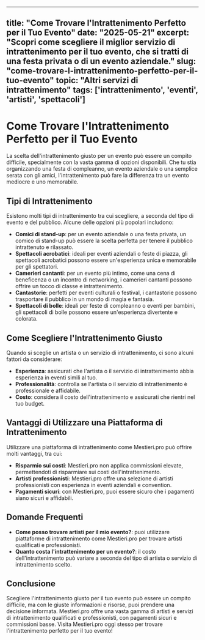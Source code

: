
---
title: "Come Trovare l'Intrattenimento Perfetto per il Tuo Evento"
date: "2025-05-21"
excerpt: "Scopri come scegliere il miglior servizio di intrattenimento per il tuo evento, che si tratti di una festa privata o di un evento aziendale."
slug: "come-trovare-l-intrattenimento-perfetto-per-il-tuo-evento"
topic: "Altri servizi di intrattenimento"
tags: ['intrattenimento', 'eventi', 'artisti', 'spettacoli']
---

# Come Trovare l'Intrattenimento Perfetto per il Tuo Evento

La scelta dell'intrattenimento giusto per un evento può essere un compito difficile, specialmente con la vasta gamma di opzioni disponibili. Che tu stia organizzando una festa di compleanno, un evento aziendale o una semplice serata con gli amici, l'intrattenimento può fare la differenza tra un evento mediocre e uno memorabile.

## Tipi di Intrattenimento

Esistono molti tipi di intrattenimento tra cui scegliere, a seconda del tipo di evento e del pubblico. Alcune delle opzioni più popolari includono:

* **Comici di stand-up**: per un evento aziendale o una festa privata, un comico di stand-up può essere la scelta perfetta per tenere il pubblico intrattenuto e rilassato.
* **Spettacoli acrobatici**: ideali per eventi aziendali o feste di piazza, gli spettacoli acrobatici possono essere un'esperienza unica e memorabile per gli spettatori.
* **Camerieri cantanti**: per un evento più intimo, come una cena di beneficenza o un incontro di networking, i camerieri cantanti possono offrire un tocco di classe e intrattenimento.
* **Cantastorie**: perfetti per eventi culturali o festival, i cantastorie possono trasportare il pubblico in un mondo di magia e fantasia.
* **Spettacoli di bolle**: ideali per feste di compleanno o eventi per bambini, gli spettacoli di bolle possono essere un'esperienza divertente e colorata.

## Come Scegliere l'Intrattenimento Giusto

Quando si sceglie un artista o un servizio di intrattenimento, ci sono alcuni fattori da considerare:

* **Esperienza**: assicurati che l'artista o il servizio di intrattenimento abbia esperienza in eventi simili al tuo.
* **Professionalità**: controlla se l'artista o il servizio di intrattenimento è professionale e affidabile.
* **Costo**: considera il costo dell'intrattenimento e assicurati che rientri nel tuo budget.

## Vantaggi di Utilizzare una Piattaforma di Intrattenimento

Utilizzare una piattaforma di intrattenimento come Mestieri.pro può offrire molti vantaggi, tra cui:

* **Risparmio sui costi**: Mestieri.pro non applica commissioni elevate, permettendoti di risparmiare sui costi dell'intrattenimento.
* **Artisti professionisti**: Mestieri.pro offre una selezione di artisti professionisti con esperienza in eventi aziendali e convention.
* **Pagamenti sicuri**: con Mestieri.pro, puoi essere sicuro che i pagamenti siano sicuri e affidabili.

## Domande Frequenti

* **Come posso trovare artisti per il mio evento?**: puoi utilizzare piattaforme di intrattenimento come Mestieri.pro per trovare artisti qualificati e professionisti.
* **Quanto costa l'intrattenimento per un evento?**: il costo dell'intrattenimento può variare a seconda del tipo di artista o servizio di intrattenimento scelto.

## Conclusione

Scegliere l'intrattenimento giusto per il tuo evento può essere un compito difficile, ma con le giuste informazioni e risorse, puoi prendere una decisione informata. Mestieri.pro offre una vasta gamma di artisti e servizi di intrattenimento qualificati e professionisti, con pagamenti sicuri e commissioni basse. Visita Mestieri.pro oggi stesso per trovare l'intrattenimento perfetto per il tuo evento!
